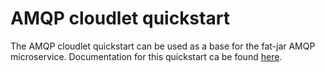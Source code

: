 # AMQP cloudlet quickstart


The AMQP cloudlet quickstart can be used as a base for the fat-jar AMQP microservice.
Documentation for this quickstart
ca be found [here](https://github.com/rhiot/rhiot/blob/master/docs/readme.md#amqp-cloudlet-quickstart).